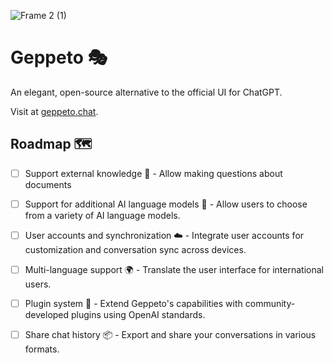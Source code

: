 ![Frame 2 (1)](https://user-images.githubusercontent.com/8951736/227655725-d2fd7fdb-fb6d-43ff-98a3-8922f440c2cc.png)

# Geppeto 🎭

An elegant, open-source alternative to the official UI for ChatGPT.

Visit at [geppeto.chat](https://geppeto.chat).

## Roadmap 🗺️

- [ ] Support external knowledge 🧠 - Allow making questions about documents
- [ ] Support for additional AI language models 🤖 - Allow users to choose from a variety of AI language models.
- [ ] User accounts and synchronization ☁️ - Integrate user accounts for customization and conversation sync across devices.
- [ ] Multi-language support 🌍 - Translate the user interface for international users.
- [ ] Plugin system 🔌 - Extend Geppeto's capabilities with community-developed plugins using OpenAI standards.
- [ ] Share chat history 📦 - Export and share your conversations in various formats.




